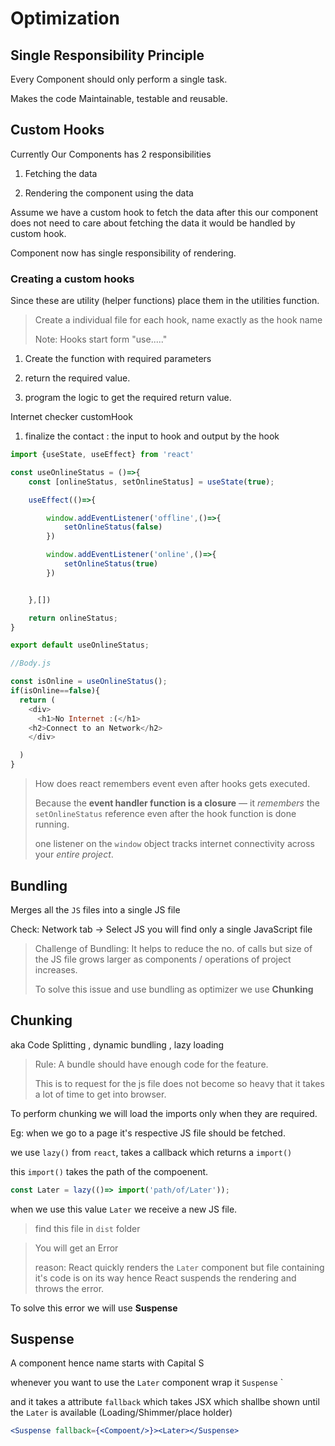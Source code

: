 # Optimization

## Single Responsibility Principle

Every Component should only perform a single task.

Makes the code Maintainable, testable and reusable.

## Custom Hooks

Currently Our Components has 2 responsibilities

1. Fetching the data 

2. Rendering the component using the data

Assume we have a custom hook  to fetch the data after this our component does not need to care about fetching the data it would be handled by custom hook.

Component now has single responsibility of rendering.

### Creating a custom hooks

Since these are utility (helper functions) place them in the utilities function.

> Create a individual file for each hook, name exactly as the hook name
> 
> Note: Hooks start form "use....."

1. Create the function with required parameters

2. return the required value.

3. program the logic to get the required return value.

Internet checker customHook

1. finalize the contact : the input to hook and output by the hook

```js
import {useState, useEffect} from 'react'

const useOnlineStatus = ()=>{
    const [onlineStatus, setOnlineStatus] = useState(true);

    useEffect(()=>{

        window.addEventListener('offline',()=>{
            setOnlineStatus(false)
        })

        window.addEventListener('online',()=>{
            setOnlineStatus(true)
        })


    },[])

    return onlineStatus;
}

export default useOnlineStatus;
```

```js
//Body.js

const isOnline = useOnlineStatus();
if(isOnline==false){
  return (
    <div>
      <h1>No Internet :(</h1>
    <h2>Connect to an Network</h2>
    </div>

  )
}
```

> How does react remembers event even after hooks gets executed.
> 
> Because the **event handler function is a closure** — it *remembers* the `setOnlineStatus` reference even after the hook function is done running.
> 
> one listener on the `window` object tracks internet connectivity across your *entire project*.

## Bundling

Merges all the `JS` files into a single JS file

Check: Network tab -> Select JS you will find only a single JavaScript file

> Challenge of Bundling:
> It  helps to reduce the no. of calls but size of the JS file grows larger as components / operations of project increases.
> 
> To solve this issue and use bundling as optimizer we use **Chunking**



## Chunking

aka Code Splitting , dynamic bundling , lazy loading 

> Rule:  A bundle should have enough code for the feature.
> 
> This is to request for the js file does not become so heavy that it takes a lot of time to get into browser.

To perform chunking we will load the imports only when they are required.

Eg: when we go to a page it's respective JS file should be fetched.



we use `lazy()` from `react`, takes a callback which returns a `import()`

this `import()` takes the path of the compoenent.



```js
const Later = lazy(()=> import('path/of/Later'));
```

when we use this value `Later` we receive a new JS file.

> find this file in `dist` folder 



> You will get an Error 
> 
> reason: React quickly renders the `Later` component but file containing it's code is on its way hence React suspends the rendering and throws the error.

To solve this error we will use **Suspense**



## Suspense

A component hence name starts with Capital S

whenever you want to use the `Later` component wrap it `Suspense` `

and it takes a attribute `fallback`  which takes JSX which shallbe shown until the `Later` is available (Loading/Shimmer/place holder)

```jsx
<Suspense fallback={<Compoent/>}><Later></Suspense>
```
